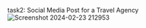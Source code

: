 task2:
Social Media Post for a Travel Agency
![Screenshot 2024-02-23 212953](https://github.com/shalini22121/codeclause/assets/142773026/3cb5002b-0488-4826-b203-2b5a59280de9)
